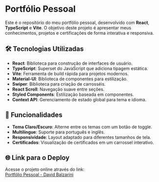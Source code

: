 # Portfólio Pessoal

Este é o repositório do meu portfólio pessoal, desenvolvido com **React**, **TypeScript** e **Vite**. O objetivo deste projeto é apresentar meus conhecimentos, projetos e certificações de forma interativa e responsiva.

## 🛠️ Tecnologias Utilizadas

- **React**: Biblioteca para construção de interfaces de usuário.
- **TypeScript**: Superset do JavaScript que adiciona tipagem estática.
- **Vite**: Ferramenta de build rápida para projetos modernos.
- **Material-UI**: Biblioteca de componentes para estilização.
- **Swiper**: Biblioteca para criação de carrosséis.
- **React Scroll**: Navegação suave entre seções.
- **Styled Components**: Estilização baseada em componentes.
- **Context API**: Gerenciamento de estado global para tema e idioma.


## 🚀 Funcionalidades

- **Tema Claro/Escuro**: Alterne entre os temas com um botão de toggle.
- **Multilíngue**: Suporte para português e inglês.
- **Responsividade**: Layout adaptado para diferentes tamanhos de tela.
- **Certificados**: Visualização de certificados em um carrossel interativo.

## 🌐 Link para o Deploy

Acesse o projeto online através do link:  
[Portfólio Pessoal - David Balzarini](https://aesthetic-sopapillas-1e903b.netlify.app)

